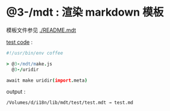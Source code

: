 [‼️]: ✏️README.mdt

# @3-/mdt : 渲染 markdown 模板

模板文件参见 [./README.mdt](./README.mdt)

[test code](./test/main.coffee) :

```coffee
#!/usr/bin/env coffee

> @3-/mdt/make.js
  @3-/uridir

await make uridir(import.meta)
```

output :

```
/Volumes/d/i18n/lib/mdt/test/test.mdt → test.md
```
